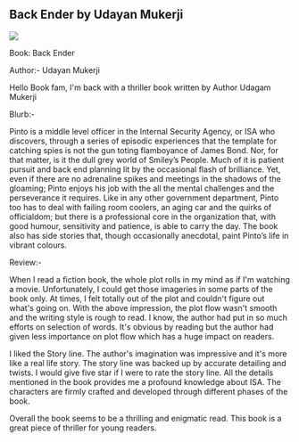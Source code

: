 ## Back Ender by Udayan Mukerji

<img src="https://i.pinimg.com/736x/19/45/91/19459143d346ffe77f7c7afd1bb1a248.jpg">

Book: Back Ender

Author:- Udayan Mukerji

Hello Book fam, I'm back with a thriller book written by Author Udagam Mukerji

<script type="text/javascript">amzn_assoc_ad_type ="responsive_search_widget"; amzn_assoc_tracking_id ="thatchayanira-21"; amzn_assoc_marketplace ="amazon"; amzn_assoc_region ="IN"; amzn_assoc_placement =""; amzn_assoc_search_type = "search_widget";amzn_assoc_width ="auto"; amzn_assoc_height ="auto"; amzn_assoc_default_search_category ="Books"; amzn_assoc_default_search_key ="Back ender book";amzn_assoc_theme ="light"; amzn_assoc_bg_color ="FFFFFF"; </script><script src="//z-in.amazon-adsystem.com/widgets/q?ServiceVersion=20070822&Operation=GetScript&ID=OneJS&WS=1&Marketplace=IN"></script>

Blurb:-

Pinto is a middle level officer in the Internal Security Agency, or ISA who discovers, through a series of episodic experiences that the template for catching spies is not the gun toting flamboyance of James Bond. Nor, for that matter, is it the dull grey world of Smiley’s People. Much of it is patient pursuit and back end planning lit by the occasional flash of brilliance. Yet, even if there are no adrenaline spikes and meetings in the shadows of the gloaming; Pinto enjoys his job with the all the mental challenges and the perseverance it requires. Like in any other government department, Pinto too has to deal with failing room coolers, an aging car and the quirks of officialdom; but there is a professional core in the organization that, with good humour, sensitivity and patience, is able to carry the day. The book also has side stories that, though occasionally anecdotal, paint Pinto’s life in vibrant colours.

Review:-

When I read a fiction book, the whole plot rolls in my mind as if I'm watching a movie. Unfortunately, I could get those imageries in some parts of the book only. At times, I felt totally out of the plot and couldn't figure out what's going on. With the above impression, the plot flow wasn't smooth and the writing style is rough to read. I know, the author had put in so much efforts on selection of words. It's obvious by reading but the author had given less importance on plot flow which has a huge impact on readers.

I liked the Story line. The author's imagination was impressive and it's more like a real life story. The story line was backed up by accurate detailing and twists. I would give five star if I were to rate the story line. All the details mentioned in the book provides me a profound knowledge about ISA. The characters are firmly crafted and developed through different phases of the book.

Overall the book seems to be a thrilling and enigmatic read. This book is a great piece of thriller for young readers.
